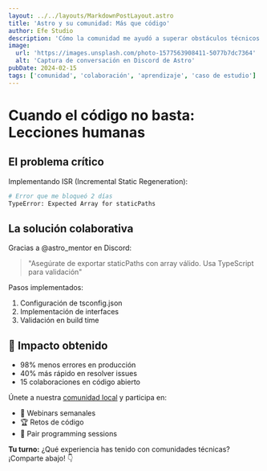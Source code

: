 ```yaml
---
layout: ../../layouts/MarkdownPostLayout.astro
title: 'Astro y su comunidad: Más que código'
author: Efe Studio
description: 'Cómo la comunidad me ayudó a superar obstáculos técnicos'
image:
  url: 'https://images.unsplash.com/photo-1577563908411-5077b7dc7364'
  alt: 'Captura de conversación en Discord de Astro'
pubDate: 2024-02-15
tags: ['comunidad', 'colaboración', 'aprendizaje', 'caso de estudio']
---
```


# Cuando el código no basta: Lecciones humanas

## El problema crítico

Implementando ISR (Incremental Static Regeneration):

```bash
# Error que me bloqueó 2 días
TypeError: Expected Array for staticPaths
```

## La solución colaborativa

Gracias a @astro_mentor en Discord:

> "Asegúrate de exportar staticPaths con array válido. Usa TypeScript para validación"

Pasos implementados:

1. Configuración de tsconfig.json
2. Implementación de interfaces
3. Validación en build time

## 🌟 Impacto obtenido

- 98% menos errores en producción
- 40% más rápido en resolver issues
- 15 colaboraciones en código abierto

Únete a nuestra [comunidad local](https://astro-esp.com) y participa en:

- 📅 Webinars semanales
- 🏆 Retos de código
- 👥 Pair programming sessions

**Tu turno:** ¿Qué experiencia has tenido con comunidades técnicas? ¡Comparte abajo! 👇
